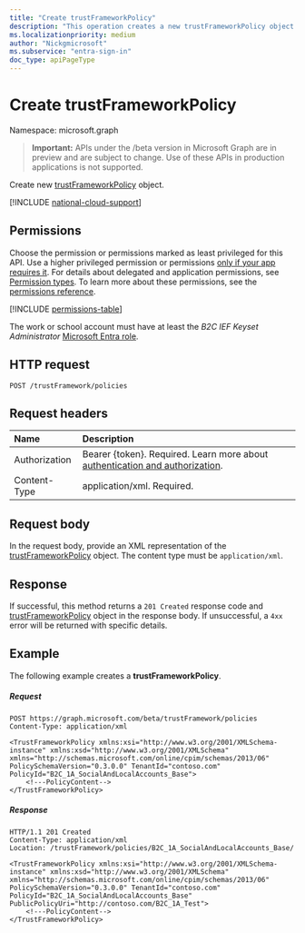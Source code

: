 ```yaml
---
title: "Create trustFrameworkPolicy"
description: "This operation creates a new trustFrameworkPolicy object in an Azure AD B2C tenant."
ms.localizationpriority: medium
author: "Nickgmicrosoft"
ms.subservice: "entra-sign-in"
doc_type: apiPageType
---
```

# Create trustFrameworkPolicy

Namespace: microsoft.graph

> **Important:** APIs under the /beta version in Microsoft Graph are in preview and are subject to change. Use of these APIs in production applications is not supported.

Create new [trustFrameworkPolicy](../resources/trustframeworkpolicy.md) object.

[!INCLUDE [national-cloud-support](../../includes/all-clouds.md)]

## Permissions

Choose the permission or permissions marked as least privileged for this API. Use a higher privileged permission or permissions [only if your app requires it](/graph/permissions-overview#best-practices-for-using-microsoft-graph-permissions). For details about delegated and application permissions, see [Permission types](/graph/permissions-overview#permission-types). To learn more about these permissions, see the [permissions reference](/graph/permissions-reference).

<!-- { "blockType": "permissions", "name": "trustframework_post_trustframeworkpolicy" } -->
[!INCLUDE [permissions-table](../includes/permissions/trustframework-post-trustframeworkpolicy-permissions.md)]

The work or school account must have at least the *B2C IEF Keyset Administrator* [Microsoft Entra role](/entra/identity/role-based-access-control/permissions-reference?toc=%2Fgraph%2Ftoc.json).

## HTTP request

<!-- { "blockType": "ignored" } -->
```http
POST /trustFramework/policies
```

## Request headers

|Name|Description|
|:---------------|:----------|
|Authorization|Bearer {token}. Required. Learn more about [authentication and authorization](/graph/auth/auth-concepts).|
|Content-Type|application/xml. Required.|

## Request body

In the request body, provide an XML representation of the [trustFrameworkPolicy](../resources/trustframeworkpolicy.md) object. The content type must be `application/xml`.

## Response

If successful, this method returns a `201 Created` response code and [trustFrameworkPolicy](../resources/trustframeworkpolicy.md) object in the response body. If unsuccessful, a `4xx` error will be returned with specific details.

## Example

The following example creates a **trustFrameworkPolicy**.

##### Request

<!-- {
  "blockType": "ignored",
  "truncated": true,
  "name": "create_trustframeworkpolicy_from_trustframeworkpolicy"
}-->
```http
POST https://graph.microsoft.com/beta/trustFramework/policies
Content-Type: application/xml

<TrustFrameworkPolicy xmlns:xsi="http://www.w3.org/2001/XMLSchema-instance" xmlns:xsd="http://www.w3.org/2001/XMLSchema" xmlns="http://schemas.microsoft.com/online/cpim/schemas/2013/06" PolicySchemaVersion="0.3.0.0" TenantId="contoso.com" PolicyId="B2C_1A_SocialAndLocalAccounts_Base">
    <!---PolicyContent-->
</TrustFrameworkPolicy>
```

##### Response

<!-- {
  "blockType": "ignored",
  "truncated": true,
  "@odata.type": "microsoft.graph.trustFrameworkPolicy"
} -->
```http
HTTP/1.1 201 Created
Content-Type: application/xml
Location: /trustFramework/policies/B2C_1A_SocialAndLocalAccounts_Base/

<TrustFrameworkPolicy xmlns:xsi="http://www.w3.org/2001/XMLSchema-instance" xmlns:xsd="http://www.w3.org/2001/XMLSchema" xmlns="http://schemas.microsoft.com/online/cpim/schemas/2013/06" PolicySchemaVersion="0.3.0.0" TenantId="contoso.com" PolicyId="B2C_1A_SocialAndLocalAccounts_Base" PublicPolicyUri="http://contoso.com/B2C_1A_Test">
    <!---PolicyContent-->
</TrustFrameworkPolicy>
```
<!-- uuid: 8fcb5dbc-d5aa-4681-8e31-b001d5168d79
2015-10-25 14:57:30 UTC -->
<!-- {
  "type": "#page.annotation",
  "description": "Create trustFrameworkPolicy",
  "keywords": "",
  "section": "documentation",
  "tocPath": ""
}-->


